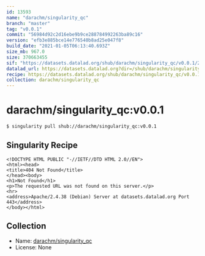 ```yaml
---
id: 13593
name: "darachm/singularity_qc"
branch: "master"
tag: "v0.0.1"
commit: "56984d92c2d16ebe9b9ce288784992263ba89c16"
version: "efb3e885bce14e776540b8ad25e047f8"
build_date: "2021-01-05T06:13:40.693Z"
size_mb: 967.0
size: 370663455
sif: "https://datasets.datalad.org/shub/darachm/singularity_qc/v0.0.1/2021-01-05-56984d92-efb3e885/efb3e885bce14e776540b8ad25e047f8.sif"
datalad_url: https://datasets.datalad.org?dir=/shub/darachm/singularity_qc/v0.0.1/2021-01-05-56984d92-efb3e885/
recipe: https://datasets.datalad.org/shub/darachm/singularity_qc/v0.0.1/2021-01-05-56984d92-efb3e885/Singularity
collection: darachm/singularity_qc
---
```


# darachm/singularity_qc:v0.0.1

```bash
$ singularity pull shub://darachm/singularity_qc:v0.0.1
```

## Singularity Recipe

```singularity
<!DOCTYPE HTML PUBLIC "-//IETF//DTD HTML 2.0//EN">
<html><head>
<title>404 Not Found</title>
</head><body>
<h1>Not Found</h1>
<p>The requested URL was not found on this server.</p>
<hr>
<address>Apache/2.4.38 (Debian) Server at datasets.datalad.org Port 443</address>
</body></html>
```

## Collection

 - Name: [darachm/singularity_qc](https://github.com/darachm/singularity_qc)
 - License: None

